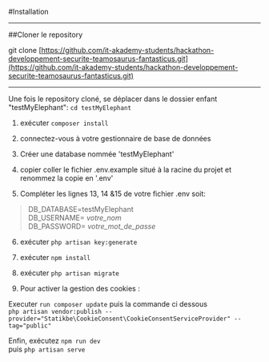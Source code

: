 #Installation
***



##Cloner le repository



git clone [https://github.com/it-akademy-students/hackathon-developpement-securite-teamosaurus-fantasticus.git](https://github.com/it-akademy-students/hackathon-developpement-securite-teamosaurus-fantasticus.git)

***
Une fois le repository cloné, se déplacer dans le dossier enfant "testMyElephant": `cd testMyElephant`

1. exécuter `composer install`

2. connectez-vous à votre gestionnaire de base de données

3. Créer une database nommée 'testMyElephant'

4. copier coller le fichier .env.example situé à la racine du projet et renommez la copie en '.env'

5. Compléter les lignes 13, 14 &15 de votre fichier .env soit:
>DB_DATABASE=testMyElephant  
DB_USERNAME= *votre_nom*  
DB_PASSWORD= *votre_mot_de_passe*

6. exécuter `php artisan key:generate`
7. exécuter `npm install`
8. exécuter `php artisan migrate`<br>

9. Pour activer la gestion des cookies :

Executer `run composer update` puis la commande ci dessous <br>
`php artisan vendor:publish --provider="Statikbe\CookieConsent\CookieConsentServiceProvider" --tag="public"`

Enfin, exécutez `npm run dev`  
puis `php artisan serve`
